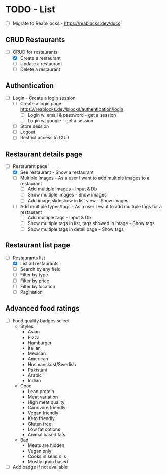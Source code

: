 # TODO - List

- [ ] Migrate to Reabklocks - <https://reablocks.dev/docs>

## CRUD Restaurants

- [ ] CRUD for restaurants
  - [x] Create a restaurant
  - [ ] Update a restaurant
  - [ ] Delete a restaurant

## Authentication

- [ ] Login - Create a login session
  - [ ] Create a login page
    <https://reablocks.dev/blocks/authentication/login>
    - [ ] Login w. email & password - get a session
    - [ ] Login w. google - get a session
  - [ ] Store session
  - [ ] Logout
  - [ ] Restrict access to CUD

## Restaurant details page

- [ ] Restaurant page
  - [x] See restaurant - Show a restaurant
  - [ ] Multiple Images - As a user I want to add multiple images to a restaurant
    - [ ] Add multiple images - Input & Db
    - [ ] Show multiple images - Show images
    - [ ] Add image slideshow in list view - Show images
  - [ ] Add multiple types/tags - As a user I want to add multiple tags for a restaurant
    - [ ] Add multiple tags - Input & Db
    - [ ] Show multiple tags in list, tags showed in image - Show tags
    - [ ] Show multiple tags in detail page - Show tags

## Restaurant list page

- [ ] Restaurants list
  - [x] List all restaurants
  - [ ] Search by any field
  - [ ] Filter by type
  - [ ] Filter by price
  - [ ] Filter by location
  - [ ] Pagination

## Advanced food ratings

- [ ] Food quality badges select
  - Styles
    - Asian
    - Pizza
    - Hamburger
    - Italian
    - Mexican
    - American
    - Husmanskost/Swedish
    - Pakistani
    - Arabic
    - Indian
  - Good
    - Lean protein
    - Meat variation
    - High meat quality
    - Carnivore friendly
    - Vegan friendly
    - Keto friendly
    - Gluten free
    - Low fat options
    - Animal based fats
  - Bad
    - Meats are hidden
    - Vegan only
    - Cooks in sead oils
    - Mostly grain based
- [ ] Add badge if not available
